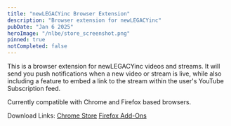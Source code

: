 ```yaml
---
title: "newLEGACYinc Browser Extension"
description: "Browser extension for newLEGACYinc"
pubDate: "Jan 6 2025"
heroImage: "/nlbe/store_screenshot.png"
pinned: true
notCompleted: false
---
```


This is a browser extension for newLEGACYinc videos and streams. It will send you push notifications when a new video or stream is live, while also including a feature to embed a link to the stream within the user's YouTube Subscription feed.

Currently compatible with Chrome and Firefox based browsers.

Download Links:
[Chrome Store](https://chromewebstore.google.com/detail/newlegacyinc/phmfghceoibmdlhbjhgpedkimpnibmea)
[Firefox Add-Ons](https://addons.mozilla.org/en-GB/firefox/addon/newlegacyinc/)

